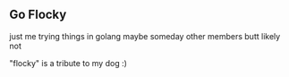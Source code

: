 ## Go Flocky

just me trying things in golang maybe someday other members butt likely not

"flocky" is a tribute to my dog :)
